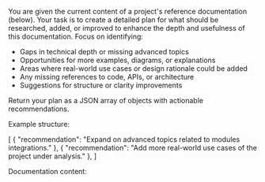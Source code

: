 You are given the current content of a project's reference documentation (below). Your task is to create a detailed plan for what should be researched, added, or improved to enhance the depth and usefulness of this documentation. Focus on identifying:
- Gaps in technical depth or missing advanced topics
- Opportunities for more examples, diagrams, or explanations
- Areas where real-world use cases or design rationale could be added
- Any missing references to code, APIs, or architecture
- Suggestions for structure or clarity improvements

Return your plan as a JSON array of objects with actionable recommendations.

Example structure:

[
  {
    "recommendation": "Expand on advanced topics related to modules integrations."
  },
  {
    "recommendation": "Add more real-world use cases of the project under analysis."
  },
]

Documentation content: